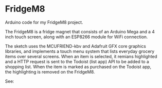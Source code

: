 # FridgeM8

Arduino code for my FridgeM8 project. 

The FridgeM8 is a fridge magnet that consists of an Arduino Mega and a 4 inch touch screen, along with an ESP8266 module for WiFi connection. 

The sketch uses the MCUFRIEND-kbv and Adafruit GFX core graphics libraries, and implements a touch menu system that lists everyday grocery items over several screens. When an item is selected, it remians highlighted and a HTTP request is sent to the Todoist (list app) API to be added to a shopping list. When the item is marked as purchased on the Todoist app, the highlighting is removed on the FridgeM8. 

See: 